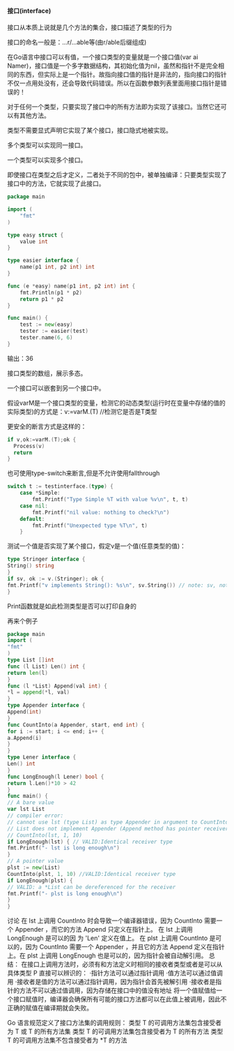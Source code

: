 #### 接口(interface)

接口从本质上说就是几个方法的集合，接口描述了类型的行为

接口的命名一般是：...r/...able等(由r/able后缀组成)

在Go语言中接口可以有值，一个接口类型的变量就是一个接口值(var ai Namer)，接口值是一个多字数据结构，其初始化值为nil，虽然和指针不是完全相同的东西，但实际上是一个指针。故指向接口值的指针是非法的，指向接口的指针不仅一点用处没有，还会导致代码错误。所以在函数参数列表里面用接口指针是错误的！

对于任何一个类型，只要实现了接口中的所有方法即为实现了该接口。当然它还可以有其他方法。

类型不需要显式声明它实现了某个接口，接口隐式地被实现。

多个类型可以实现同一接口。

一个类型可以实现多个接口。

即使接口在类型之后才定义，二者处于不同的包中，被单独编译：只要类型实现了接口中的方法，它就实现了此接口。

```go
package main

import (
	"fmt"
)

type easy struct {
	value int
}

type easier interface {
	name(p1 int, p2 int) int
}

func (e *easy) name(p1 int, p2 int) int {
	fmt.Println(p1 * p2)
	return p1 * p2
}

func main() {
	test := new(easy)
	tester := easier(test)
	tester.name(6, 6)
}
```

输出：36

接口类型的数组，展示多态。

一个接口可以嵌套到另一个接口中。

假设varM是一个接口类型的变量，检测它的动态类型(运行时在变量中存储的值的实际类型)的方式是：v:=varM.(T)    //检测它是否是T类型

更安全的断言方式是这样的：

```go
if v,ok:=varM.(T);ok {
  Process(v)
  return
}

```

也可使用type-switch来断言,但是不允许使用fallthrough

```go
switch t := testinterface.(type) {
	case *Simple:
		fmt.Printf("Type Simple %T with value %v\n", t, t)
	case nil:
		fmt.Printf("nil value: nothing to check?\n")
	default:
		fmt.Printf("Unexpected type %T\n", t)
	}
```

测试一个值是否实现了某个接口，假定v是一个值(任意类型的值)：

```go
type Stringer interface {
String() string
}
if sv, ok := v.(Stringer); ok {
fmt.Printf("v implements String(): %s\n", sv.String()) // note: sv, not v
}
```

Print函数就是如此检测类型是否可以打印自身的

再来个例子

```go
package main
import (
"fmt"
)
type List []int
func (l List) Len() int {
return len(l)
}
func (l *List) Append(val int) {
*l = append(*l, val)
}
type Appender interface {
Append(int)
}
func CountInto(a Appender, start, end int) {
for i := start; i <= end; i++ {
a.Append(i)
}
}
type Lener interface {
Len() int
}
func LongEnough(l Lener) bool {
return l.Len()*10 > 42
}
func main() {
// A bare value
var lst List
// compiler error:
// cannot use lst (type List) as type Appender in argument to CountInto:
// List does not implement Appender (Append method has pointer receiver)
// CountInto(lst, 1, 10)
if LongEnough(lst) { // VALID:Identical receiver type
fmt.Printf("- lst is long enough\n")
}
// A pointer value
plst := new(List)
CountInto(plst, 1, 10) //VALID:Identical receiver type
if LongEnough(plst) {
// VALID: a *List can be dereferenced for the receiver
fmt.Printf("- plst is long enough\n")
}
}
```

讨论
在 lst 上调用 CountInto 时会导致一个编译器错误，因为 CountInto 需要一个
Appender ，而它的方法 Append 只定义在指针上。 在 lst 上调用 LongEnough 是可以的因
为 'Len' 定义在值上。
在 plst 上调用 CountInto 是可以的，因为 CountInto 需要一个 Appender ，并且它的方法 Append 定义在指针上。在 plst 上调用 LongEnough 也是可以的，因为指针会被自动解引用。
总结：
在接口上调用方法时，必须有和方法定义时相同的接收者类型或者是可以从具体类型 P 直接可以辨识的：
·指针方法可以通过指针调用
·值方法可以通过值调用
·接收者是值的方法可以通过指针调用，因为指针会首先被解引用
·接收者是指针的方法不可以通过值调用，因为存储在接口中的值没有地址
将一个值赋值给一个接口赋值时，编译器会确保所有可能的接口方法都可以在此值上被调用，因此不正确的赋值在编译期就会失败。

Go 语言规范定义了接口方法集的调用规则：
类型 T 的可调用方法集包含接受者为 T 或 T 的所有方法集
类型 T 的可调用方法集包含接受者为 T 的所有方法
类型 T 的可调用方法集不包含接受者为 *T 的方法